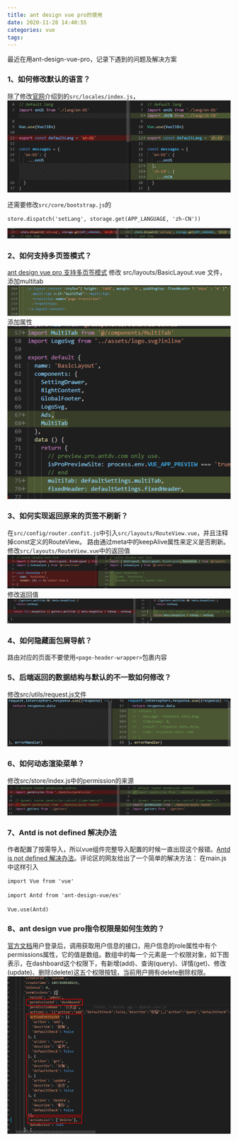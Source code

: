 ```yaml
---
title: ant design vue pro的使用
date: 2020-11-28 14:40:55
categories: vue
tags:
---
```


最近在用ant-design-vue-pro，记录下遇到的问题及解决方案

<!--more-->
### 1、如何修改默认的语言？
除了修改[官网](https://github.com/vueComponent/ant-design-vue-pro/blob/master/src/locales/index.js)介绍到的`src/locales/index.js`，
<img src="/images/vue/ant-design-vue-pro/changeLocaleLang.png" />

还需要修改`src/core/bootstrap.js`的
```
store.dispatch('setLang', storage.get(APP_LANGUAGE, 'zh-CN'))
```
<img src="/images/vue/ant-design-vue-pro/changeBootstrapLang.png" />

### 2、如何支持多页签模式？
[ant design vue pro 支持多页签模式](https://blog.csdn.net/sunshu123456/article/details/107773010)
修改 src/layouts/BasicLayout.vue 文件，添加multitab
<img src="/images/vue/ant-design-vue-pro/addMultiTab.png" />
添加属性
<img src="/images/vue/ant-design-vue-pro/addVariable.png" />

### 3、如何实现返回原来的页签不刷新？
在`src/config/router.confit.js`中引入`src/layouts/RouteView.vue`，并且注释掉const定义的RouteView。
路由通过meta中的keepAlive属性来定义是否刷新。
修改`src/layouts/RouteView.vue`中的返回值
<img src="/images/vue/ant-design-vue-pro/changeRouteView.png" />
修改返回值
<img src="/images/vue/ant-design-vue-pro/setKeepAlive.png" />

### 4、如何隐藏面包屑导航？
路由对应的页面不要使用`<page-header-wrapper>`包裹内容

### 5、后端返回的数据结构与默认的不一致如何修改？
修改src/utils/request.js文件
<img src="/images/vue/ant-design-vue-pro/changeResponse.png" />

### 6、如何动态渲染菜单？
修改src/store/index.js中的permission的来源
<img src="/images/vue/ant-design-vue-pro/changePermissionSource.png" />

### 7、Antd is not defined 解决办法
作者配置了按需导入，所以vue组件完整导入配置的时候一直出现这个报错。[Antd is not defined 解决办法](https://blog.csdn.net/qq_39990827/article/details/90700077)。评论区的网友给出了一个简单的解决方法：
在main.js中这样引入
```
import Vue from 'vue'
 
import Antd from 'ant-design-vue/es'
 
Vue.use(Antd)
```

### 8、ant design vue pro指令权限是如何生效的？
[官方文档](https://pro.antdv.com/docs/authority-management)用户登录后，调用获取用户信息的接口，用户信息的role属性中有个permissions属性，它的值是数组。数组中的每一个元素是一个权限对象，如下图表示，在dashboard这个权限下，有新增(add)、查询(query)、详情(get)、修改(update)、删除(delete)这五个权限按钮，当前用户拥有delete删除权限。
<img src="/images/vue/ant-design-vue-pro/rolePermissions.png" />